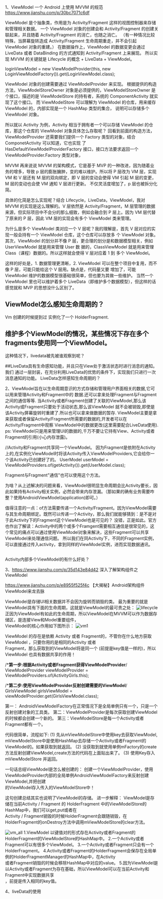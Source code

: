 1、ViewModel 一个 Android 上使用 MVVM 的规范
https://www.jianshu.com/p/30bc7071c6df

ViewModel 是个抽象类，作用是为 Activity/Fragment 这样的视图控制器来存储和管理相关数据。
一个 ViewModel 对象的创建会和 Activity/Fragment 的创建关联起来，并且随着 Activity/Fragment 的消亡，也随之消亡。
（有一种情况比较特殊，当屏幕旋转造成 Activity/Fragment 生命周期重走，并不会引起 ViewModel 对象的重建。）
在数据操作上，ViewModel 的数据变更会通过 LiveData 或者 DataBinding 的方式通知到 Activity/Fragment 上来展现。
所以实现 MVVM 的关键就是 Lifecycle 的概念 + LiveData + ViewModel。

loginViewModel = new ViewModelProvider(this, new LoginViewModelFactory()).get(LoginViewModel.class);

ViewModel 对象的创建需要通过 ViewModelProvider 来实现。
根据提供的构造方法，ViewModelStoreOwner 对象是必须提供的，ViewModelStoreOwner 是个接口，描述的是 ViewModelStore
 的持有者，系统的 ComponentActivity 就实现了这个接口。
 而 ViewModelStore 可以理解为 ViewModel 的仓库，用来缓存 ViewModel 的，内部实现是一个 HashMap 类型的集合，
 说明可以存储多个 ViewModel 对象。

所以就以 Activity 为例，Activity 相当于拥有者一个可以存储 ViewModel 的仓库，那这个仓库的 ViewModel 对象具体怎么存取呢？
回看到前面的构造方法，ViewModelProvider 还需要我们提供一个 Factory 类型的对象，结合 ComponetActivity 可以知道，它也实现
了 HasDefaultViewModelProviderFactory 接口，接口方法要求返回一个 ViewModelProvider.Factory 类型对象，

MVVM
再来说说 MVVM 的架构模式，它是基于 MVP 的一种改进，因为随着业务的增多，导致 p 层的膨胀臃肿，变的难以维护。所以将 P 层改为
 VM 层，实现 VM 和 V 层还有 M 层的双向绑定，即 V 层的变动会使得 VM 引起 M 层的变更，M 层的变动也会使 VM 通知 V 层进行更新。
 不仅灵活度增加了，p 层也被拆分化简。

具体的化简是怎么实现呢？结合 Lifecycle，LiveData，ViewModel，我对 MVVM 的实现是这么理解的。V 层依然是 Activity/Fragment，M
层管理的数据来源，但实际项目中不会分的那么细致，例如会融合到 P 层上。因为 VM 层代替了原来的 P 层，因此 VM 层的实现会有多个
ViewModel 类来管理。

为什么是多个 ViewModel 类对应一个 V 层呢？我的理解是，首先 V 层对应的实现一般会持有一个 ViewModel 仓库，这个仓库可以存放多
个 ViewModel 对象。其次，ViewModel 的划分并不像 P 层，更合理的划分是和数据模型相关，例如 UserViewModel 就是用来管理 User 数
据的，ClassViewModel 就是用来管理 Class（课程）数据的。所以这样就会使得 V 层对应着 1 到 多个 ViewModel。

这样的好处是，1. 数据管理更清晰，2. ViewModel 可以在整个项目中复用，而不像 P 层，可能只能给这个 V 层用。缺点是，代码量又要
增加了，可能 ViewModel 维护的数据模型很基础很简单，但也要为其做一些维护。
当然一个 ViewModel 里也可以维护着多个 LiveData（即维护多个数据模型），但这样的话感觉就和 MVP 的思想没什么区别了。

## ViewModel怎么感知生命周期的？
Vm 创建的时候提到过 实例化了一个 HolderFragment.

## 维护多个ViewModel的情况，某些情况下存在多个fragments使用同一个ViewModel。
这种情况下，livedata被先被谁观察到呢？

##LiveData具有生命感知功能，并且只在View处于激活状态时进行消息的通知。我们
通过一层封装，在充分利用LiveData的优势的条件下，实现我们只进行一次消息通知的功能。
LiveData怎样感知生命周期的？

2、ViewModel旨在以生命周期意识的方式存储和管理用户界面相关的数据,它可以用来管理Activity和Fragment中的
数据.还可以拿来处理Fragment与Fragment之间的通信等等.
当Activity或者Fragment创建了关联的ViewModel,那么该Activity或Fragment只要处于活动状态,那么该ViewModel
就不会被销毁,即使是该Activity屏幕旋转时重建了.所以也可以拿来做数据的暂存.
ViewModel主要是拿来获取或者保留Activity/Fragment所需要的数据的,开发者可以在Activity/Fragment中观察
ViewModel中的数据更改(这里需要配合LiveData使用).
ps: ViewModel只是用来管理UI的数据的,千万不要让它持有View、Activity或者Fragment的引用(小心内存泄露)。

//Activity和Fragment共享同一个ViewModel。
因为Fragment是依附在Activity上的,在实例化ViewModel时将该Activity传入ViewModelProviders,它会给你一个该Activity已创建好了的。
UserModel userModel = ViewModelProviders.of(getActivity()).get(UserModel.class);

Fragment与Fragment"通信"也可以使用这个方法。

为啥？从上述解决的问题来看，ViewModel很明显生命周期会比Activity要长，因此如果持有Activity相关实例，必然会带来内存泄漏。（那如果的确有业务需要咋整？使用AndroidViewModel(application)即可。）

值得注意的一点：of方法需要传递一个Activity/Fragment。因为ViewModel需要与其生命周期绑定。既然可以传递一个Activity，那么我们就能够猜到：是不是对于此Activity下的Fragment这个ViewModel也是可见的？
没错，正是如此。官方也作出了解读：Activity中的两个或多个Framgent需要相互通信是很常见的，这个常见的痛点可以通过使用ViewModel对象来解决，这些Fragment可以共享ViewModel来处理通信问题。
所以我们在同Activity下，不同的Fragment实例，可以直接通过传入activity，拿到同样的ViewModel实例，进而实现数据通讯。

##
Activity内部多个ViewModel的有什么好处？

3、https://www.jianshu.com/p/35d143e84d42
深入了解架构组件之ViewModel

https://www.jianshu.com/p/e8955f525f4c
【大揭秘】Android架构组件ViewModel来龙去脉

ViewModel是存储UI相关数据并不会因为旋转而销毁的类。
最为重要的就是ViewModel具有下面的生命周期，这就是ViewModel的最可贵之处：
![lifecycle](app/src/main/image/lifecycle.png)
正因为ViewModel有如此的生命周期，所以ViewModel在MVVM可以作为数据存储区，是连接View和Model重要组件，  
ViewModel的核心作用如下图所示：
![vm1](app/src/main/image/vm1.png)

ViewModel 的存在是依赖 Activity 或者 Fragment的，不管你在什么地方获取ViewModel ，只要你用的是相同的Activity 或者  
Fragment，那么获取到的ViewModel将是同一个 (前提是key值是一样的)，所以ViewModel 也具有数据共享的作用！

/*****第一步:根据Activity或者Fragment获得ViewModelProvider****/
ViewModelProvider viewModelProvider = ViewModelProviders.of(ActivityGirls.this);

/*****第二步:使用ViewModelProvider反射创建需要的ViewModel****/
GirlsViewModel girlsViewModel = viewModelProvider.get(GirlsViewModel.class);

第一： AndroidViewModelFactory在正常情况下是全局单例只有一个，只是一个反射创建对象的工具类。
第二：ViewModelProvider是每次获取创建ViewModel的时候都会创建一个新的。
第三：ViewModelStore是每一个Activity或者Fragment都有一个。

代码很简单，流程如下:
(1) 先从mViewModelStore中使用key去获取ViewModel, mViewModelStore中是使用HashMap去存储一个Activity或者Fragment的  
ViewModel的。如果获取到就返回。
(2) 没获取到就使用单例mFactory的create方法反射创建ViewModel,create方法的代码在上面贴出来了。
(3) 使用Key存入mViewModelStore 并返回。

一句话总结ViewModel是怎么被创建的：
创建一个ViewModelProvider，使用ViewModelProvider内部的全局单例AndroidViewModelFactory来反射创建 ViewModel,并把创建  
的ViewModel存入传入的ViewModelStore中！

这句创建总结其实也说明了ViewModel的存储。
进一步解释：
ViewModel是存储在当前Activity / Fragment 的 HolderFragment 中的ViewModelStore的HashMap中，我们可以get,put或者在  
Activity / Fragment销毁的时候HolderFragment会跟随销毁，在HolderFragment的onDestroy方法中调用mViewModelStore的clear方法。

![vm_all](app/src/main/image/vm_all.png)
1.ViewModel 以键值对的形式存在Activity或者Fragment的HolderFragment的ViewModelStore的HashMap中。
2.一个Activity或者Fragment可以有很多个ViewModel。
3.一个Activity或者Fragment只会有一个HolderFragment。
4.Activity或者Fragment的HolderFragment会保存在全局单例的HolderFragmentManager的HashMap中，在Activity  
或者Fragment销毁的时候会移除HashMap中对应的value。
5.因为ViewModel是以Activity或者Fragment为存在基础，所以ViewModel可以在当前Activity和Fragment中实现数据共享  
，前提是传入相同的key值。

4、liveData的使用